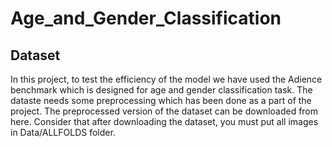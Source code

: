 # Age_and_Gender_Classification


## Dataset

In this project, to test the efficiency of the model we have used the Adience benchmark which is designed for age and gender classification task. The dataste needs some preprocessing which has been done as a part of the project. The preprocessed version of the dataset can be downloaded from here. Consider that after downloading the dataset, you must put all images in Data/ALLFOLDS folder.
